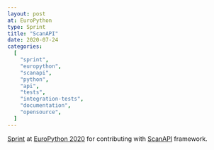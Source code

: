 ```yaml
---
layout: post
at: EuroPython
type: Sprint
title: "ScanAPI"
date: 2020-07-24
categories:
  [
    "sprint",
    "europython",
    "scanapi",
    "python",
    "api",
    "tests",
    "integration-tests",
    "documentation",
    "opensource",
  ]
---
```


[Sprint][sprint-list] at [EuroPython 2020][europython-2020] for contributing with [ScanAPI][scanapi] framework.

[sprint-list]: https://wiki.python.org/moin/EuroPython2020/Sprints
[europython-2020]: https://ep2020.europython.eu
[scanapi]: https://github.com/scanapi/scanapi
